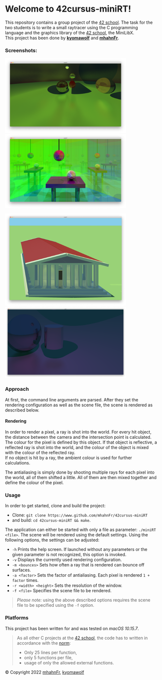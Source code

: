 # Welcome to 42cursus-miniRT!
This repository contains a group project of the [42 school]. The task for the two students is to write a small raytracer
using the C programming language and the graphics library of the [42 school], the MiniLibX.  
This project has been done by **[kyomawolf]** and **[mhahnFr]**.

### Screenshots:
<p><img src="https://www.github.com/mhahnFr/42cursus-miniRT/raw/main/screenshots/the_green_man_low.png" alt="The green man" width="400"/>
<img src="https://www.github.com/mhahnFr/42cursus-miniRT/raw/main/screenshots/reflection_room_wide_low.png" alt="Reflection room" width="400"/></p>
<p><img src="https://www.github.com/mhahnFr/42cursus-miniRT/raw/main/screenshots/hall.png" alt="Temple" width="400"/>
<img src="https://www.github.com/mhahnFr/42cursus-miniRT/raw/main/screenshots/the_violent.png" alt="The violent" width="400"/></p>

### Approach
At first, the command line arguments are parsed. After they set the rendering configuration as well as the scene file,
the scene is rendered as described below.

#### Rendering
In order to render a pixel, a ray is shot into the world. For every hit object, the distance between the camera and the
intersection point is calculated. The colour for the pixel is defined by this object. If that object is reflective, a
reflected ray is shot into the world, and the colour of the object is mixed with the colour of the reflected ray.  
If no object is hit by a ray, the ambient colour is used for further calculations.

The antialiasing is simply done by shooting multiple rays for each pixel into the world, all of them shifted a little.
All of them are then mixed together and define the colour of the pixel.

### Usage
In order to get started, clone and build the project:
- Clone: ``git clone https://www.github.com/mhahnFr/42cursus-miniRT``
- and build: ``cd 42cursus-miniRT && make``.

The application can either be started with only a file as parameter: ``./miniRT <file>``. The scene will be rendered
using the default settings. Using the following options, the settings can be adjusted:
- ``-h`` Prints the help screen. If launched without any parameters or the given parameter is not recognized, this
option is invoked.
- ``-v`` Displays the currently used rendering configuration.
- ``-m <bounces>`` Sets how often a ray that is rendered can bounce off surfaces.
- ``-a <factor>`` Sets the factor of antialiasing. Each pixel is rendered ``1 + factor`` times.
- ``-r <width> <height>`` Sets the resolution of the window.
- ``-f <file>`` Specifies the scene file to be rendered.

> _Please note:_ using the above described options requires the scene file to be specified using the ``-f`` option.

### Platforms
This project has been written for and was tested on _macOS 10.15.7_.

> As all other C projects at the [42 school], the code has to written in accordance
> with the [norm]:
> - Only 25 lines per function,
> - only 5 functions per file,
> - usage of only the allowed external functions.

© Copyright 2022 [mhahnFr], [kyomawolf]

[42 school]: https://www.42heilbronn.de/learncoderepeat
[kyomawolf]: https://www.github.com/kyomawolf
[mhahnFr]: https://www.github.com/mhahnFr
[norm]: https://www.github.com/42School/norminette
